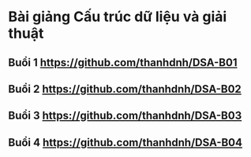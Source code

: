 # Bài giảng Cấu trúc dữ liệu và giải thuật

## Buổi 1 https://github.com/thanhdnh/DSA-B01
## Buổi 2 https://github.com/thanhdnh/DSA-B02
## Buổi 3 https://github.com/thanhdnh/DSA-B03
## Buổi 4 https://github.com/thanhdnh/DSA-B04
